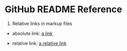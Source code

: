 # GitHub README Reference

1. Relative links in markup files

* absolute link:
[a link](https://github.com/user/repo/blob/branch/other_file.md)

* relative link:
[a relative link](other_file.md)